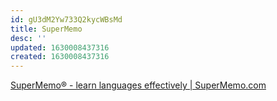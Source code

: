 ```yaml
---
id: gU3dM2Yw733Q2kycWBsMd
title: SuperMemo
desc: ''
updated: 1630008437316
created: 1630008437316
---
```


[SuperMemo® - learn languages effectively | SuperMemo.com](https://www.supermemo.com/en)
